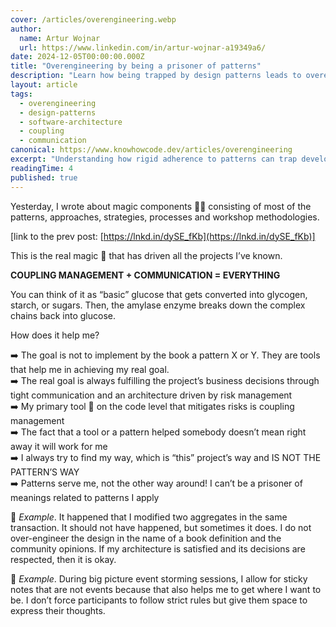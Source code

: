 ```yaml
---
cover: /articles/overengineering.webp
author:
  name: Artur Wojnar
  url: https://www.linkedin.com/in/artur-wojnar-a19349a6/
date: 2024-12-05T00:00:00.000Z
title: "Overengineering by being a prisoner of patterns"
description: "Learn how being trapped by design patterns leads to overengineering. Discover the balance between coupling control and communication in software development."
layout: article
tags:
  - overengineering
  - design-patterns
  - software-architecture
  - coupling
  - communication
canonical: https://www.knowhowcode.dev/articles/overengineering
excerpt: "Understanding how rigid adherence to patterns can trap developers and lead to unnecessarily complex solutions"
readingTime: 4
published: true
---
```


Yesterday, I wrote about magic components 🥩🥕 consisting of most of the patterns, approaches, strategies, processes and workshop methodologies.  
  
[link to the prev post:  [https://lnkd.in/dySE_fKb](https://lnkd.in/dySE_fKb)]  
  
This is the real magic 🌟 that has driven all the projects I’ve known.  
  
**COUPLING MANAGEMENT + COMMUNICATION = EVERYTHING** 
  
You can think of it as “basic” glucose that gets converted into glycogen, starch, or sugars. Then, the amylase enzyme breaks down the complex chains back into glucose.  
  
How does it help me?  
  
➡️ The goal is not to implement by the book a pattern X or Y. They are tools that help me in achieving my real goal.  
➡️ The real goal is always fulfilling the project’s business decisions through tight communication and an architecture driven by risk management  
➡️ My primary tool 🔨 on the code level that mitigates risks is coupling management  
➡️ The fact that a tool or a pattern helped somebody doesn’t mean right away it will work for me  
➡️ I always try to find my way, which is “this” project’s way and IS NOT THE PATTERN’S WAY  
➡️ Patterns serve me, not the other way around! I can’t be a prisoner of meanings related to patterns I apply  
  
📖 _Example_. It happened that I modified two aggregates in the same transaction. It should not have happened, but sometimes it does. I do not over-engineer the design in the name of a book definition and the community opinions. If my architecture is satisfied and its decisions are respected, then it is okay.  
  
📖 _Example_. During big picture event storming sessions, I allow for sticky notes that are not events because that also helps me to get where I want to be. I don’t force participants to follow strict rules but give them space to express their thoughts.  

<img class="article-image" src="/articles/overengineering.webp" alt>
